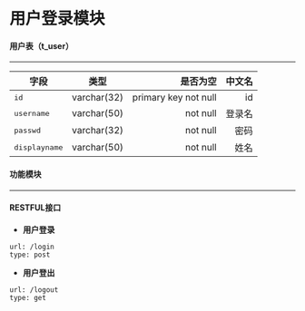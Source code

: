 用户登录模块
===================
#### <i class="icon-file"></i>用户表（t_user）
-------------
| 字段        | 类型           | 是否为空  | 中文名  |
| ------------- |:-------------:| -----:| -----:|
| <kbd>id</kbd>      | varchar(32) | primary key not null |	id |
| <kbd>username</kbd>      | varchar(50)      |   not null |   登录名 |
| <kbd>passwd</kbd> | varchar(32)      |    not null |    密码 |
| <kbd>displayname</kbd> | varchar(50)      |    not null |    姓名 |

#### <i class="icon-cog"></i>功能模块
-------------
#### RESTFUL接口
* **用户登录**
```
url: /login
type: post
```
* **用户登出**
```
url: /logout
type: get
```